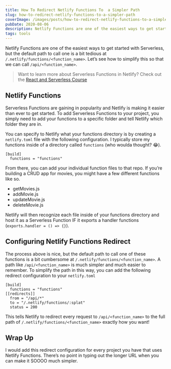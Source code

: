```yaml
---
title: How To Redirect Netlify Functions To  a Simpler Path
slug: how-to-redirect-netlify-functions-to-a-simpler-path
coverImage: /images/posts/how-to-redirect-netlify-functions-to-a-simpler-path/cover.png
pubDate: 2020-08-06
description: Netlify Functions are one of the easiest ways to get started with Serverless. However, the default path to call a Netlify Function is a bit cumbersome. Let's learn how to simplify that path with redirects.
tags: tools
---
```


Netlify Functions are one of the easiest ways to get started with Serverless, but the default path to call one is a bit tedious at `/.netlify/functions/<function_name>`. Let’s see how to simplify this so that we can call `/api/<function_name>`.

> Want to learn more about Serverless Functions in Netlify? Check out the [React and Serverless Course](https://www.jamesqquick.com/courses/react-and-serverless-fullstack-developmnent)

## Netlify Functions

Serverless Functions are gaining in popularity and Netlify is making it easier than ever to get started. To add Serverless Functions to your project, you simply need to add your functions to a specific folder and tell Netlify which folder they are in.

You can specify to Netlify what your functions directory is by creating a `netlify.toml` file with the following configuration. I typically store my functions inside of a directory called `functions` (who woulda thought? 😂).

    [build]
      functions = "functions"

From there, you can add your individual function files to that repo. If you’re building a CRUD app for movies, you might have a few different functions like so.

- getMovies.js
- addMovie.js
- updateMovie.js
- deleteMovie.js

Netlify will then recognize each file inside of your functions directory and host it as a Serverless Function IF it exports a handler functions (`exports.handler = () => {}`).

## Configuring Netlify Functions Redirect

The process above is nice, but the default path to call one of these functions is a bit cumbersome at `/.netlify/functions/<function_name>`. A path like `/api/<function_name>` is much simpler and much easier to remember. To simplify the path in this way, you can add the following redirect configuration to your `netlify.toml`

    [build]
      functions = "functions"
    [[redirects]]
      from = "/api/*"
      to = "/.netlify/functions/:splat"
      status = 200

This tells Netlify to redirect every request to `/api/<function_name>` to the full path of `/.netlify/functions/<function_name>` exactly how you want!

## Wrap Up

I would add this redirect configuration for every project you have that uses Netlify Functions. There’s no point in typing out the longer URL when you can make it SOOOO much simpler.
